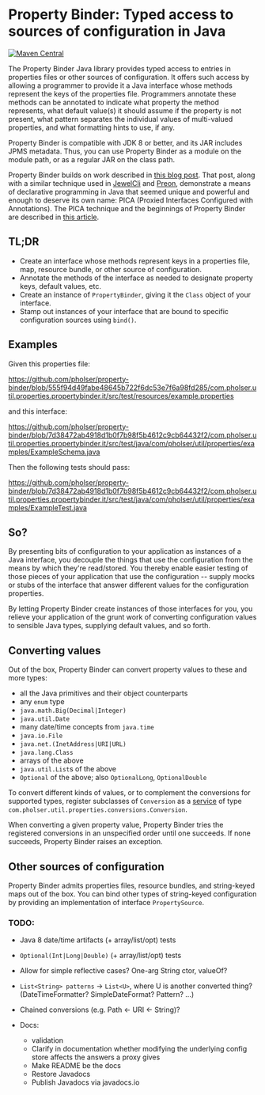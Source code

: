 # Property Binder: Typed access to sources of configuration in Java

[![Maven Central](https://maven-badges.herokuapp.com/maven-central/com.pholser/property-binder/badge.svg?style=plastic)](https://maven-badges.herokuapp.com/maven-central/com.pholser/property-binder)

The Property Binder Java library provides typed access to entries
in properties files or other sources of configuration. It offers such access
by allowing a programmer to provide it a Java interface whose methods
represent the keys of the properties file. Programmers annotate these methods
can be annotated to indicate what property the method represents,
what default value(s) it should assume if the property is not present,
what pattern separates the individual values of multi-valued properties,
and what formatting hints to use, if any.

Property Binder is compatible with JDK 8 or better, and its JAR includes JPMS
metadata. Thus, you can use Property Binder as a module on the module path,
or as a regular JAR on the class path.

Property Binder builds on work described in
[this blog post](https://lemnik.wordpress.com/2007/03/28/code-at-runtime-in-java-56/).
That post, along with a similar technique used in
[JewelCli](https://github.com/lexicalscope/jewelcli) and
[Preon](https://github.com/preon/preon), demonstrate a means of declarative
programming in Java that seemed unique and powerful and enough to deserve
its own name: PICA (Proxied Interfaces Configured with Annotations).
The PICA technique and the beginnings of Property Binder are described
in [this article](http://www.devx.com/Java/Article/42492).


## TL;DR

* Create an interface whose methods represent keys in a properties file,
map, resource bundle, or other source of configuration.
* Annotate the methods of the interface as needed to designate property keys,
default values, etc.
* Create an instance of `PropertyBinder`, giving it the `Class` object
of your interface.
* Stamp out instances of your interface that are bound to specific
configuration sources using `bind()`.


## Examples

Given this properties file:

https://github.com/pholser/property-binder/blob/555f94d49fabe48645b722f6dc53e7f6a98fd285/com.pholser.util.properties.propertybinder.it/src/test/resources/example.properties

and this interface:

https://github.com/pholser/property-binder/blob/7d38472ab4918d1b0f7b98f5b4612c9cb64432f2/com.pholser.util.properties.propertybinder.it/src/test/java/com/pholser/util/properties/examples/ExampleSchema.java

Then the following tests should pass:

https://github.com/pholser/property-binder/blob/7d38472ab4918d1b0f7b98f5b4612c9cb64432f2/com.pholser.util.properties.propertybinder.it/src/test/java/com/pholser/util/properties/examples/ExampleTest.java


## So?

By presenting bits of configuration to your application as instances of
a Java interface, you decouple the things that use the configuration
from the means by which they're read/stored. You thereby enable easier testing
of those pieces of your application that use the configuration -- supply
mocks or stubs of the interface that answer different values for
the configuration properties.

By letting Property Binder create instances of those interfaces for you,
you relieve your application of the grunt work of converting configuration
values to sensible Java types, supplying default values, and so forth.


## Converting values

Out of the box, Property Binder can convert property values to these and
more types:

* all the Java primitives and their object counterparts
* any `enum` type
* `java.math.Big(Decimal|Integer)`
* `java.util.Date`
* many date/time concepts from `java.time`
* `java.io.File`
* `java.net.(InetAddress|URI|URL)`
* `java.lang.Class`
* arrays of the above
* `java.util.List`s of the above
* `Optional` of the above; also `OptionalLong`, `OptionalDouble`

To convert different kinds of values, or to complement the conversions
for supported types, register subclasses of `Conversion` as a
[service](https://docs.oracle.com/javase/8/docs/api/java/util/ServiceLoader.html)
of type `com.pholser.util.properties.conversions.Conversion`.

When converting a given property value, Property Binder tries the
registered conversions in an unspecified order until one succeeds.
If none succeeds, Property Binder raises an exception.


## Other sources of configuration

Property Binder admits properties files, resource bundles, and string-keyed
maps out of the box. You can bind other types of string-keyed configuration
by providing an implementation of interface `PropertySource`.


### TODO:
* Java 8 date/time artifacts (+ array/list/opt) tests
* `Optional(Int|Long|Double)` (+ array/list/opt) tests
* Allow for simple reflective cases? One-arg String ctor, valueOf?
* `List<String> patterns` -> `List<U>`, where U is another converted thing?
  (DateTimeFormatter? SimpleDateFormat? Pattern? ...)
* Chained conversions (e.g. Path <- URI <- String)?

* Docs:
  * validation
  * Clarify in documentation whether modifying the underlying config
    store affects the answers a proxy gives
  * Make README be the docs
  * Restore Javadocs
  * Publish Javadocs via javadocs.io
